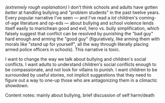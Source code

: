 _(extremely rough explanation)_ I don't think schools and adults have gotten _better_ at handling bullying and "problem students" in the past twelve years. Every popular narrative I've seen &mdash; and I've read a _lot_ children's coming-of-age literature and op-eds &mdash; about bullying and school violence lends itself easily to manichean good and evil, hero vs. bully simplification, which falsely suggest that conflict can be resolved by punishing the "bad guy" hard enough and arming the "good guy" (figuratively, like arming them with morals like "stand up for yourself", all the way through literally placing armed police officers in schools). This narrative is toxic.

I want to change the way we talk about bullying and children's social conflicts. I want adults to understand children's social conflicts enough to be compassionate, and not look for villains to punish. I want children to be surrounded by useful stories, not implicit suggestions that they need to figure out a way to one-up those who are antagonizing them in a climactic showdown.

Content notes: mainly about bullying, brief discussion of self harm/death
